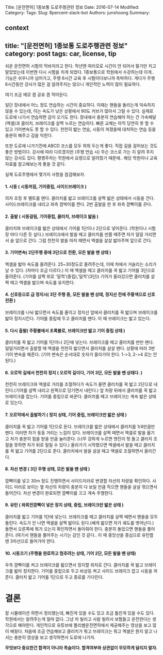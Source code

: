 Title: [운전면허] 1종보통 도로주행관련 정보
Date: 2016-07-14
Modified:
Category:
Tags:
Slug: 8percent-slack-bot
Authors: junshoong
Summary:


context
---
title: "[운전면허] 1종보통 도로주행관련 정보"
category: post
tags: car, license, tip
---
쉬운 운전면허 시험의 막바지라고 한다.
작년엔 여러모로 시간이 안 되어서 필기만 치고 말았었는데 이번엔 다시 시험을 치게 되었다. 1종보통으로 학원에서 수강하는데 이게.. 기능은 쉬우니까 넘어가고, 주행 6시간 교육 후 시험이다보니까 촉박하다. 게다가 주행 6시간동안 강사가 많은 걸 알려주지는 않으니 개인적인 노력이 많이 필요하다.

여기 조금 메모 겸 공유 겸 적어둔다.

일단 장내에서 어느 정도 연습하는 시간이 중요하다. 이때는 핸들을 돌리는게 익숙하지 않을 수 있는데, 이는 속도가 낮은 상황에서 90도 커브가 많아서 그럴 수 있다. 실제로 도로에 나가서 연습하면 감이 오기도 한다. 장내에서 충분히 연습해야 하는 건 가속페달(엑셀)과 클러치, 브레이크를 살짝 누르는 연습이다. 빠른 교체는 아직 당연히 못 할 수 있고 기어변속도 못 할 수 있다. 천천히 밟는 연습, 시동이 꺼졌을때 대처하는 연습 등을 충분히 해주고 감을 익힌다.

또한 도로에 나가기전에 ABCD 코스를 모두 외워 두는게 좋다. 직접 길을 걸어보는 것도 좋은 방법이다. 강사에 따라 다르겠지만 (주행 연습 시) 무슨 코스로 가는 지 알려 주지 않는 강사도 있다. 평행주차는 학원에서 요령으로 알려줬기 때문에.. 해당 학원이나 교육자료를 참고해보는게 좋을 것 같다.

실제 도로주행에서 몇가지 사항을 점검해보자.


#### 1. 시동 ( 시동꺼짐, 기어중립, 사이드브레이크 )

의자 조정 후 벨트를 맨다.
클러치를 밟고 브레이크를 살짝 밟은 상태에서 시동을 건다.
사이드브레이크를 내리고 좌측 깜박이를 켠다.
2번 출발을 한 후 좌측 깜빡이를 끈다.


#### 2. 출발 ( 시동걸림, 기어중립, 클러치, 브레이크 밟음 )

클러치와 브레이크를 밟은 상태에서 기어를 1단이나 2단으로 넣어준다. (학원이나 시험장 마다 다른 듯 싶다.)
브레이크에서 발을 떼고 클러치를 반쯤 떼주면 차가 덜덜 거리면서 슬 앞으로 간다.
그럼 천천히 발을 마저 떼면서 엑셀을 살살 밟아주며 앞으로 간다.

#### 3. 기어변속( 2단주행 중에 3단으로 전환, 모든 발을 뗀 상태 )

엑셀을 밟아 속도를 올려준다. 25~30정도로 올려주는데, 이때 차에서 거슬리는 소리가 날 수 있다. (차마다 조금 다르다.)
이 때 엑셀을 떼고 클러치를 꾹 밟고 기어를 3단으로 올려준다. (기어를 살짝 위로 '덜컥'(중립),'덜컥'(3단))
기어가 올라갔으면 클러치를 살짝 떼고 엑셀을 밟으며 속도를 유지한다.

#### 4. 신호등으로 급 정지시( 3단 주행 중, 모든 발을 뗀 상태, 정지선 전에 주황색으로 신호 전환 )

브레이크를 나눠 밟으면서 속도를 줄이고 정지선 앞에서 클러치를 꾹 밟으며 브레이크를 밟아 정지시킨다.
기어를 중립에 두고 클러치를 뗀다.
이 때 브레이크는 밟고 있는다.

#### 5. 다시 출발( 주황불에서 초록불로, 브레이크만 밟고 기어 중립 상태 )

클러치를 꾹 밟고 기어를 1단이나 2단에 넣는다.
브레이크를 떼고 클러치를 반만 뗀다.
덜덜거리면서 출발할 때 엑셀을 천천히 밟으면서 클러치를 살살 뗀다.
상황에 따라 3번 기어 변속을 해준다. (기어 변속은 순서대로 숫자가 올라가야 한다. 1->3, 2->4 로는 안 된다.)

#### 6. 오르막 길에서 천천히 정지 ( 오르막 길이다, 기어 3단, 모든 발을 뗀 상태다. )

천천히 브레이크와 엑셀로 거리를 조절하다가 속도가 줄면 클러치를 꾹 밟고 2단으로 내린다.(기어를 살짝 내리고 왼쪽으로 당기면서 내린다.)
앞 차량 뒤에서 클러치를 꾹 밟고 브레이크를 잡는다.
기어를 중립으로 바꾼다.
클러치를 떼고 브레이크는 계속 밟은 상태로 있는다.

#### 7. 오르막에서 출발하기 ( 정지 상태, 기어 중립, 브레이크만 밟은 상태 )

클러치를 꾹 밟고 기어를 1단으로 둔다.
브레이크를 밟은 상태에서 클러치를 1/4만큼만 뗀다. 이러면 차가 동동 거리는 느낌이 있다.
브레이크를 살짝 떼면서 엑셀로 발을 옮기고 차가 충분히 힘을 받을 만큼 눌러준다. (너무 강하게 누르면 엔진이 헛 돌고 클러치 조절을 못하면 차가 뒤로 밀릴 수 있다.)
올라가기 시작했으면 엑셀에서 발을 떼고 클러치를 꾹 밟고 기어를 2단으로 준다.
클러치에서 발을 살살 떼고 엑셀로 조절하면서 올라간다.

#### 8. 차선 변경 ( 3단 주행 상태, 모든 발을 뗀 상태 )

깜빡이를 넣고 30m 정도 진행하면서 사이드미러로 변경할 차선의 차량을 확인하다.
사이드 미러로 보이는 옆 차선의 차량이 충분히 다 보일 만큼 작으면 핸들을 살살 꺾으면서 들어간다.
차선 변경이 완료되면 깜빡이를 끄고 계속 주행한다.

#### 9. 유턴 ( 좌회전깜빡이 넣은 정지 상태, 중립, 브레이크만 밟은 상태 )

클러치를 밟고 기어를 1단에 넣는다.
브레이크를 떼고 클러치를 살짝 떼면서 핸들을 모두 돌린다.
속도가 안 나면 엑셀을 살짝 밟아도 된다.(쎄게 밟으면 차가 궤도를 벗어난다.)
돌면서 오른쪽에 뭐가 오는지 확인하면서 돌아줘야 한다.
충분히 돌았으면 핸들을 풀어준다. (여기서 핸들을 풀어주는 시기는 감인 것 같다..
이 때 중앙선을 중심으로 유턴할 땐 3차선으로 들어가야 한다.

#### 10. 시동끄기 (주행을 완료하고 멈추려는 상태, 기어 2단, 모든 발을 뗀 상태)

우측 깜빡이를 켜고 브레이크를 밟으면서 정지할 위치로 간다.
클러치를 꾹 밟고 브레이크를 밟아 정지한다.
기어를 중립으로 두고 비상등 켜고 사이드 브레이크 잡고 시동을 꺼준다.
클러치 밟고 기어를 1단으로 두고 종료를 기다린다.



# 결론

잘 시뮬레이션 하면서 정리했는데, 빠진게 있을 수도 있고 조금 틀린게 있을 수도 있다.
학원에서는 알려주는게 얼마 없다. 그냥 차 빌리고 사람 빌려서 보험들고 운전한다는 생각으로 해야한다.
개인적으로 유튜브에 폴리쌤운전면허에서 제공해주는 영상을 보고 많이 배웠다.
처음에 조금 연습해보고 클러치가 뭐고 브레이크는 뭐고 엑셀은 뭔지 알고 나서는 충분히 영상을 보고 생각하면서 도로에 나가자.

**무엇보다 중요한건 합격이 아니라 목숨이다. 합격여부와 상관없이 무모하게 달리지 말자.**
